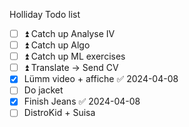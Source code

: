 Holliday Todo list
- [ ] ⏫ Catch up Analyse IV
- [ ] ⏫ Catch up Algo
- [ ] ⏫ Catch up ML exercises
- [ ] ⏫ Translate -> Send CV
- [x] Lümm video + affiche ✅ 2024-04-08
- [ ] Do jacket
- [x] Finish Jeans ✅ 2024-04-08
- [ ] DistroKid + Suisa
